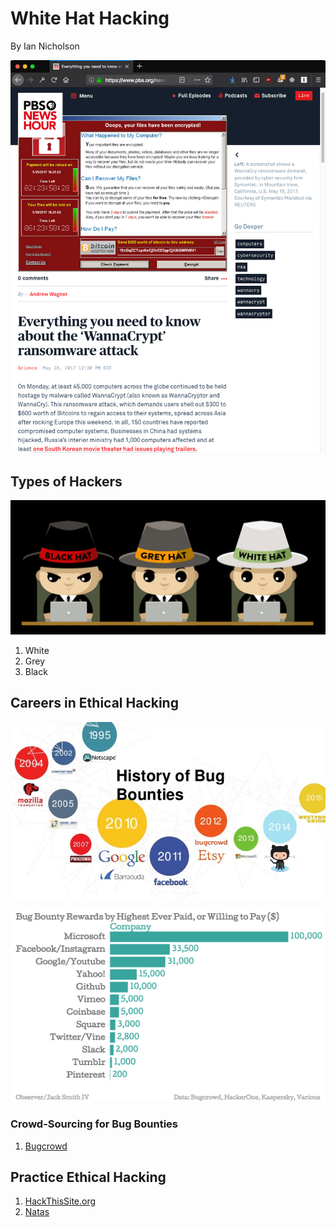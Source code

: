 # White Hat Hacking

By Ian Nicholson

![wannacrypt](https://github.com/newcoding-bootcamp/white-hat-hacking/blob/master/wannacrypt.png)

## Types of Hackers

![gh](https://github.com/newcoding-bootcamp/white-hat-hacking/blob/master/whitegrayblackhat.jpg)

1. White
2. Grey
3. Black


## Careers in Ethical Hacking


![Bug Bounty history](https://github.com/newcoding-bootcamp/white-hat-hacking/blob/master/history%20of%20bug%20bounties.jpg)

![Bug Bounty payouts](https://github.com/newcoding-bootcamp/white-hat-hacking/blob/master/bug-bounty-rewards-by-highest-ever-paid-or-willing-to-pay-company_chartbuilder-1.png)

### Crowd-Sourcing for Bug Bounties

1. [Bugcrowd](https://www.bugcrowd.com/)

## Practice Ethical Hacking

1. [HackThisSite.org](https://www.hackthissite.org/)
1. [Natas](http://overthewire.org/wargames/natas/)